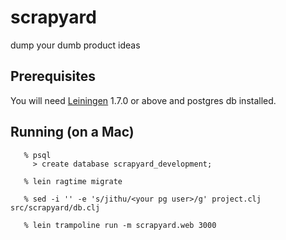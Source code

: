 # scrapyard

dump your dumb product ideas

## Prerequisites

You will need [Leiningen][1] 1.7.0 or above and postgres db installed.

[1]: https://github.com/technomancy/leiningen

## Running (on a Mac)
```
   % psql
     > create database scrapyard_development;

   % lein ragtime migrate

   % sed -i '' -e 's/jithu/<your pg user>/g' project.clj src/scrapyard/db.clj

   % lein trampoline run -m scrapyard.web 3000
```